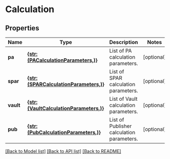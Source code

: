 # Calculation


## Properties
Name | Type | Description | Notes
------------ | ------------- | ------------- | -------------
**pa** | [**{str: (PACalculationParameters,)}**](PACalculationParameters.md) | List of PA calculation parameters. | [optional] 
**spar** | [**{str: (SPARCalculationParameters,)}**](SPARCalculationParameters.md) | List of SPAR calculation parameters. | [optional] 
**vault** | [**{str: (VaultCalculationParameters,)}**](VaultCalculationParameters.md) | List of Vault calculation parameters. | [optional] 
**pub** | [**{str: (PubCalculationParameters,)}**](PubCalculationParameters.md) | List of Publisher calculation parameters. | [optional] 

[[Back to Model list]](../README.md#documentation-for-models) [[Back to API list]](../README.md#documentation-for-api-endpoints) [[Back to README]](../README.md)



